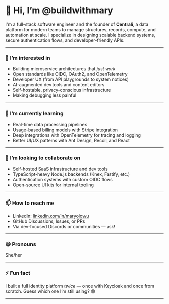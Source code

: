 # 👋 Hi, I’m @buildwithmary

I'm a full-stack software engineer and the founder of **Centrali**, a data platform for modern teams to manage structures, records, compute, and automation at scale. I specialize in designing scalable backend systems, secure authentication flows, and developer-friendly APIs.

---

### 👀 I’m interested in
- Building microservice architectures that *just work*
- Open standards like OIDC, OAuth2, and OpenTelemetry
- Developer UX (from API playgrounds to system notices)
- AI-augmented dev tools and content editors
- Self-hostable, privacy-conscious infrastructure
- Making debugging less painful

---

### 🌱 I’m currently learning
- Real-time data processing pipelines
- Usage-based billing models with Stripe integration
- Deep integrations with OpenTelemetry for tracing and logging
- Better UI/UX patterns with Ant Design, Recoil, and React

---

### 💞️ I’m looking to collaborate on
- Self-hosted SaaS infrastructure and dev tools
- TypeScript-heavy Node.js backends (Knex, Fastify, etc.)
- Authentication systems with custom OIDC flows
- Open-source UI kits for internal tooling

---

### 📫 How to reach me
- LinkedIn: [linkedin.com/in/maryolowu](https://www.linkedin.com/in/maryolowu)
- GitHub Discussions, Issues, or PRs
- Via dev-focused Discords or communities — ask!

---

### 😄 Pronouns
She/her

---

### ⚡ Fun fact
I built a full identity platform *twice* — once with Keycloak and once from scratch. Guess which one I’m still using? 😅

---

<!---
buildwithmary/buildwithmary is a ✨ special ✨ repository because its `README.md` (this file) appears on your GitHub profile.
You can click the Preview link to take a look at your changes.
--->
